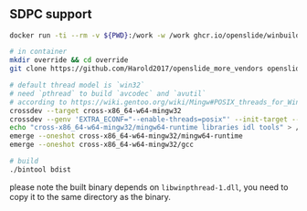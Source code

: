 #

## SDPC support

```sh
docker run -ti --rm -v ${PWD}:/work -w /work ghcr.io/openslide/winbuild-builder

# in container
mkdir override && cd override
git clone https://github.com/Harold2017/openslide_more_vendors openslide

# default thread model is `win32`
# need `pthread` to build `avcodec` and `avutil`
# according to https://wiki.gentoo.org/wiki/Mingw#POSIX_threads_for_Windows
crossdev --target cross-x86_64-w64-mingw32
crossdev --genv 'EXTRA_ECONF="--enable-threads=posix"' --init-target --target cross-x86_64-w64-mingw32
echo "cross-x86_64-w64-mingw32/mingw64-runtime libraries idl tools" > /etc/portage/package.use/cross-x86_64-w64-mingw32
emerge --oneshot cross-x86_64-w64-mingw32/mingw64-runtime
emerge --oneshot cross-x86_64-w64-mingw32/gcc

# build
./bintool bdist
```

please note the built binary depends on `libwinpthread-1.dll`, you need to copy it to the same directory as the binary.
